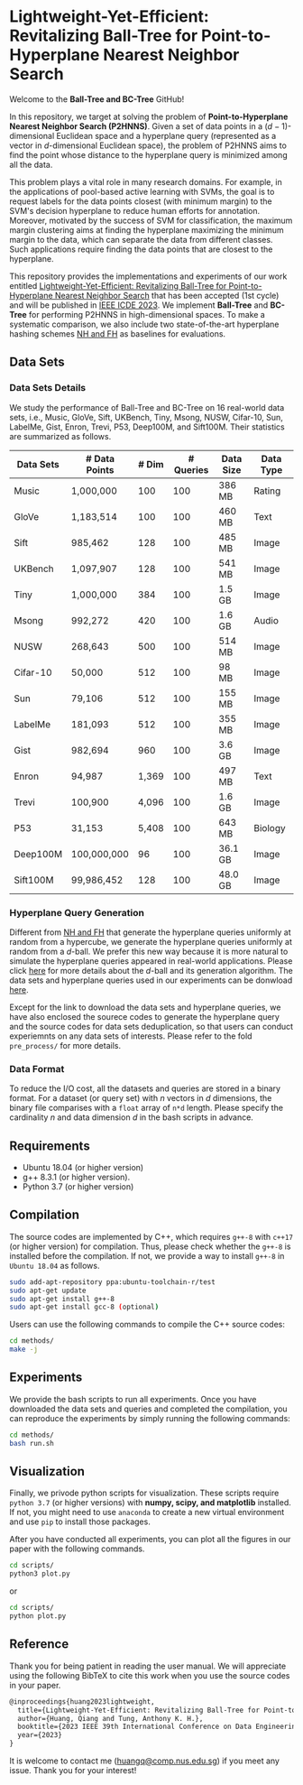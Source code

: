 # Lightweight-Yet-Efficient: Revitalizing Ball-Tree for Point-to-Hyperplane Nearest Neighbor Search

Welcome to the **Ball-Tree and BC-Tree** GitHub!

In this repository, we target at solving the problem of **Point-to-Hyperplane Nearest Neighbor Search (P2HNNS)**. Given a set of data points in a ($d-1$)-dimensional Euclidean space and a hyperplane query (represented as a vector in $d$-dimensional Euclidean space), the problem of P2HNNS aims to find the point whose distance to the hyperplane query is minimized among all the data.

This problem plays a vital role in many research domains. For example, in the applications of pool-based active learning with SVMs, the goal is to request labels for the data points closest (with minimum margin) to the SVM's decision hyperplane to reduce human efforts for annotation. Moreover, motivated by the success of SVM for classification, the maximum margin clustering aims at finding the hyperplane maximizing the minimum margin to the data, which can separate the data from different classes. Such applications require finding the data points that are closest to the hyperplane.

This repository provides the implementations and experiments of our work entitled [Lightweight-Yet-Efficient: Revitalizing Ball-Tree for Point-to-Hyperplane Nearest Neighbor Search](https://arxiv.org/abs/2302.10626) that has been accepted (1st cycle) and will be published in [IEEE ICDE 2023](https://icde2023.ics.uci.edu/). We implement **Ball-Tree** and **BC-Tree** for performing P2HNNS in high-dimensional spaces. To make a systematic comparison, we also include two state-of-the-art hyperplane hashing schemes [NH and FH](https://github.com/HuangQiang/P2HNNS) as baselines for evaluations.

## Data Sets

### Data Sets Details

We study the performance of Ball-Tree and BC-Tree on 16 real-world data sets, i.e., Music, GloVe, Sift, UKBench, Tiny, Msong, NUSW, Cifar-10, Sun, LabelMe, Gist, Enron, Trevi, P53, Deep100M, and Sift100M. Their statistics are summarized as follows.

| Data Sets | # Data Points | # Dim  | # Queries | Data Size | Data Type |
| --------- | -----------   | ------ | --------- | --------- | --------- |
| Music     | 1,000,000     | 100    | 100       | 386 MB    | Rating    |
| GloVe     | 1,183,514     | 100    | 100       | 460 MB    | Text      |
| Sift      | 985,462       | 128    | 100       | 485 MB    | Image     |
| UKBench   | 1,097,907     | 128    | 100       | 541 MB    | Image     |
| Tiny      | 1,000,000     | 384    | 100       | 1.5 GB    | Image     |
| Msong     | 992,272       | 420    | 100       | 1.6 GB    | Audio     |
| NUSW      | 268,643       | 500    | 100       | 514 MB    | Image     |
| Cifar-10  | 50,000        | 512    | 100       |  98 MB    | Image     |
| Sun       | 79,106        | 512    | 100       | 155 MB    | Image     |
| LabelMe   | 181,093       | 512    | 100       | 355 MB    | Image     |
| Gist      | 982,694       | 960    | 100       | 3.6 GB    | Image     |
| Enron     | 94,987        | 1,369  | 100       | 497 MB    | Text      |
| Trevi     | 100,900       | 4,096  | 100       | 1.6 GB    | Image     |
| P53       | 31,153        | 5,408  | 100       | 643 MB    | Biology   |
| Deep100M  | 100,000,000   | 96     | 100       | 36.1 GB   | Image     |
| Sift100M  | 99,986,452    | 128    | 100       | 48.0 GB   | Image     |

### Hyperplane Query Generation

Different from [NH and FH](https://dl.acm.org/doi/abs/10.1145/3448016.3457240) that generate the hyperplane queries uniformly at random from a hypercube, we generate the hyperplane queries uniformly at random from a $d$-ball. We prefer this new way because it is more natural to simulate the hyperplane queries appeared in real-world applications. Please click [here](http://extremelearning.com.au/how-to-generate-uniformly-random-points-on-n-spheres-and-n-balls/) for more details about the $d$-ball and its generation algorithm. The data sets and hyperplane queries used in our experiments can be donwload [here](https://drive.google.com/drive/folders/1C9JWcMyTAUYYxM55FuMrPQ1dPJQ5vhsB?usp=sharing).

Except for the link to download the data sets and hyperplane queries, we have also enclosed the sourece codes to generate the hyperplane query and the source codes for data sets deduplication, so that users can conduct experiemnts on any data sets of interests. Please refer to the fold `pre_process/` for more details.

### Data Format

To reduce the I/O cost, all the datasets and queries are stored in a binary format. For a dataset (or query set) with *n* vectors in *d* dimensions, the binary file comparises with a `float` array of `n*d` length. Please specify the cardinality *n* and data dimension *d* in the bash scripts in advance.

## Requirements

- Ubuntu 18.04 (or higher version)
- g++ 8.3.1 (or higher version).
- Python 3.7 (or higher version)

## Compilation

The source codes are implemented by C++, which requires `g++-8` with `c++17` (or higher version) for compilation. Thus, please check whether the `g++-8` is installed before the compilation. If not, we provide a way to install `g++-8` in `Ubuntu 18.04` as follows.

```bash
sudo add-apt-repository ppa:ubuntu-toolchain-r/test
sudo apt-get update
sudo apt-get install g++-8
sudo apt-get install gcc-8 (optional)
```

Users can use the following commands to compile the C++ source codes:

```bash
cd methods/
make -j
```

## Experiments

We provide the bash scripts to run all experiments. Once you have downloaded the data sets and queries and completed the compilation, you can reproduce the experiments by simply running the following commands:

```bash
cd methods/
bash run.sh
```

## Visualization

Finally, we privode python scripts for visualization. These scripts require `python 3.7` (or higher versions) with **numpy, scipy, and matplotlib** installed. If not, you might need to use `anaconda` to create a new virtual environment and use `pip` to install those packages.

After you have conducted all experiments, you can plot all the figures in our paper with the following commands.

```bash
cd scripts/
python3 plot.py
```

or

```bash
cd scripts/
python plot.py
```

## Reference

Thank you for being patient in reading the user manual. We will appreciate using the following BibTeX to cite this work when you use the source codes in your paper.

```tex
@inproceedings{huang2023lightweight,
  title={Lightweight-Yet-Efficient: Revitalizing Ball-Tree for Point-to-Hyperplane Nearest Neighbor Search},
  author={Huang, Qiang and Tung, Anthony K. H.},
  booktitle={2023 IEEE 39th International Conference on Data Engineering (ICDE)},
  year={2023}
}
```

It is welcome to contact me (huangq@comp.nus.edu.sg) if you meet any issue. Thank you for your interest!
